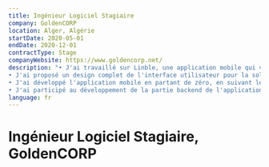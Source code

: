 ```yaml
---
title: Ingénieur Logiciel Stagiaire
company: GoldenCORP
location: Alger, Algérie
startDate: 2020-05-01
endDate: 2020-12-01
contractType: Stage
companyWebsite: https://www.goldencorp.net/
description: "• J'ai travaillé sur Linble, une application mobile qui vise à mettre en relation des bénévoles et des personnes partiellement aveugles ayant besoin d'aide pour accomplir leurs tâches quotidiennes
• J'ai proposé un design complet de l'interface utilisateur pour la solution (à l'aide de Adobe XD)
• J'ai développé l'application mobile en partant de zéro, en suivant le design d'interface utilisateur (à l'aide de Flutter)
• J'ai participé au développement de la partie backend de l'application et j'ai traité certaines demandes (Express.js et MongoDB)"
language: fr
---
```


# Ingénieur Logiciel Stagiaire, GoldenCORP